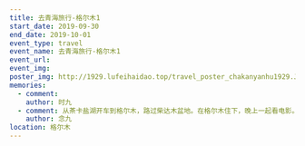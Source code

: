 ```yaml
---
title: 去青海旅行-格尔木1
start_date: 2019-09-30
end_date: 2019-10-01
event_type: travel
event_name: 去青海旅行-格尔木1
event_url: 
event_img: 
poster_img: http://1929.lufeihaidao.top/travel_poster_chakanyanhu1929.JPG-thumbnail600 
memories:
  - comment: 
    author: 时九
  - comment: 从茶卡盐湖开车到格尔木，路过柴达木盆地。在格尔木住下，晚上一起看电影。
    author: 念九
location: 格尔木
---
```

